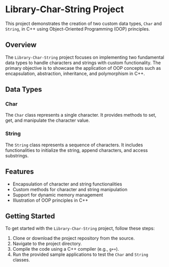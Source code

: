 # Library-Char-String Project

This project demonstrates the creation of two custom data types, `Char` and `String`, in C++ using Object-Oriented Programming (OOP) principles.

## Overview

The `Library-Char-String` project focuses on implementing two fundamental data types to handle characters and strings with custom functionality. The primary objective is to showcase the application of OOP concepts such as encapsulation, abstraction, inheritance, and polymorphism in C++.

## Data Types

### Char

The `Char` class represents a single character. It provides methods to set, get, and manipulate the character value.

### String

The `String` class represents a sequence of characters. It includes functionalities to initialize the string, append characters, and access substrings.

## Features

- Encapsulation of character and string functionalities
- Custom methods for character and string manipulation
- Support for dynamic memory management
- Illustration of OOP principles in C++

## Getting Started

To get started with the `Library-Char-String` project, follow these steps:

1. Clone or download the project repository from the source.
2. Navigate to the project directory.
3. Compile the code using a C++ compiler (e.g., `g++`).
4. Run the provided sample applications to test the `Char` and `String` classes.

